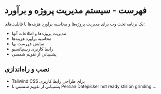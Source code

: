 # فهرست - سیستم مدیریت پروژه و برآورد

یک برنامه تحت وب برای مدیریت پروژه‌ها و محاسبه برآورد هزینه‌ها با قابلیت‌های:
- مدیریت پروژه‌ها و اطلاعات آنها
- محاسبه برآورد هزینه‌ها
- نمایش فهرست بها
- رابط کاربری ریسپانسیو
- پشتیبانی از تقویم شمسی

## نصب و راه‌اندازی

- Tailwind CSS برای طراحی رابط کاربری
- پشتیبانی از تقویم شمسی با Persian Datepicker
not ready stiil on grinding ...

